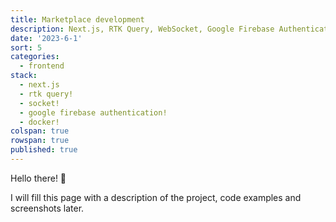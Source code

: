 ```yaml
---
title: Marketplace development
description: Next.js, RTK Query, WebSocket, Google Firebase Authentication, Docker
date: '2023-6-1'
sort: 5
categories:
  - frontend
stack:
  - next.js
  - rtk query!
  - socket!
  - google firebase authentication!
  - docker!
colspan: true
rowspan: true
published: true
---
```


Hello there! 👋

I will fill this page with a description of the project, code examples and screenshots later. 